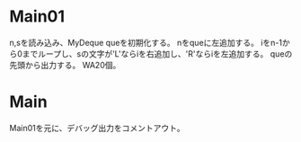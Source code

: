 # Main01
n,sを読み込み、MyDeque queを初期化する。
	nをqueに左追加する。
	iをn-1から0までループし、sの文字が'L'ならiを右追加し、'R'ならiを左追加する。
	queの先頭から出力する。
WA20個。

# Main
Main01を元に、デバッグ出力をコメントアウト。

